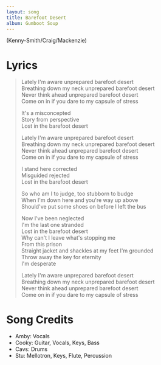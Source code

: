```yaml
---
layout: song
title: Barefoot Desert
album: Gumboot Soup
---
```


(Kenny-Smith/Craig/Mackenzie)

# Lyrics

> Lately I'm aware unprepared barefoot desert  
> Breathing down my neck unprepared barefoot desert  
> Never think ahead unprepared barefoot desert  
> Come on in if you dare to my capsule of stress  
>  
> It's a misconcepted  
> Story from perspective  
> Lost in the barefoot desert  
>  
> Lately I'm aware unprepared barefoot desert  
> Breathing down my neck unprepared barefoot desert  
> Never think ahead unprepared barefoot desert  
> Come on in if you dare to my capsule of stress  
>  
> I stand here corrected  
> Misguided rejected  
> Lost in the barefoot desert  
>  
> So who am I to judge, too stubborn to budge  
> When I'm down here and you're way up above  
> Should've put some shoes on before I left the bus  
>  
> Now I've been neglected  
> I'm the last one stranded  
> Lost in the barefoot desert  
> Why can't I leave what's stopping me  
> From this prison  
> Straight jacket and shackles at my feet I'm grounded  
> Throw away the key for eternity  
> I'm desperate  
>  
> Lately I'm aware unprepared barefoot desert  
> Breathing down my neck unprepared barefoot desert  
> Never think ahead unprepared barefoot desert  
> Come on in if you dare to my capsule of stress  

# Song Credits

* Amby: Vocals
* Cooky: Guitar, Vocals, Keys, Bass
* Cavs: Drums
* Stu: Mellotron, Keys, Flute, Percussion
